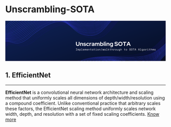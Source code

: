 # Unscrambling-SOTA
<img width="1188" alt="Unscrambling SOTA" src="./assets/banner.png">

## 1. EfficientNet
----
**EfficientNet** is a convolutional neural network architecture and scaling method that uniformly scales all dimensions of depth/width/resolution using a compound coefficient. Unlike conventional practice that arbitrary scales these factors, the EfficientNet scaling method uniformly scales network width, depth, and resolution with a set of fixed scaling coefficients. [Know more](./EfficientNet/)